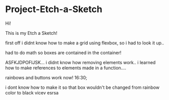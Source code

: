 # Project-Etch-a-Sketch

Hi! 

This is my Etch a Sketch!


first off i didnt know how to make a grid using flexbox, so i had to look it up..

had to do math so boxes are contained in the container!

ASFKJDPOFIJSK... i didnt know how removing elements work.. i learned how to make references to elements made in a function....

rainbows and buttons work now! 16:30;

i dont know how to make it so that box wouldn't be changed from rainbow color to black vicev esrsa